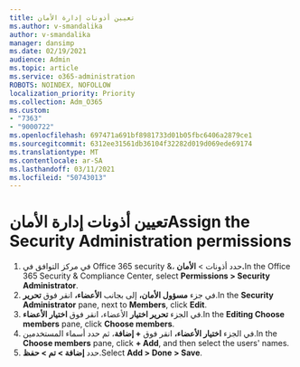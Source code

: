 ```yaml
---
title: تعيين أذونات إدارة الأمان
ms.author: v-smandalika
author: v-smandalika
manager: dansimp
ms.date: 02/19/2021
audience: Admin
ms.topic: article
ms.service: o365-administration
ROBOTS: NOINDEX, NOFOLLOW
localization_priority: Priority
ms.collection: Adm_O365
ms.custom:
- "7363"
- "9000722"
ms.openlocfilehash: 697471a691bf8981733d01b05fbc6406a2879ce1
ms.sourcegitcommit: 6312ee31561db36104f32282d019d069ede69174
ms.translationtype: MT
ms.contentlocale: ar-SA
ms.lasthandoff: 03/11/2021
ms.locfileid: "50743013"
---
```

# <a name="assign-the-security-administration-permissions"></a><span data-ttu-id="5388e-102">تعيين أذونات إدارة الأمان</span><span class="sxs-lookup"><span data-stu-id="5388e-102">Assign the Security Administration permissions</span></span>

1. <span data-ttu-id="5388e-103">في مركز التوافق في Office 365 security &، حدد أذونات > **الأمان.**</span><span class="sxs-lookup"><span data-stu-id="5388e-103">In the Office 365 Security & Compliance Center, select **Permissions > Security Administrator**.</span></span>
2. <span data-ttu-id="5388e-104">في جزء **مسؤول الأمان،** إلى بجانب **الأعضاء،** انقر فوق **تحرير**.</span><span class="sxs-lookup"><span data-stu-id="5388e-104">In the **Security Administrator** pane, next to **Members**, click **Edit**.</span></span>
3. <span data-ttu-id="5388e-105">في الجزء **تحرير اختيار** الأعضاء، انقر فوق **اختيار الأعضاء**.</span><span class="sxs-lookup"><span data-stu-id="5388e-105">In the **Editing Choose members** pane, click **Choose members**.</span></span>
4. <span data-ttu-id="5388e-106">في الجزء **اختيار الأعضاء،** انقر فوق **+ إضافة**، ثم حدد أسماء المستخدمين.</span><span class="sxs-lookup"><span data-stu-id="5388e-106">In the **Choose members** pane, click **+ Add**, and then select the users' names.</span></span>
5. <span data-ttu-id="5388e-107">حدد **إضافة > تم > حفظ**.</span><span class="sxs-lookup"><span data-stu-id="5388e-107">Select **Add > Done > Save**.</span></span>

